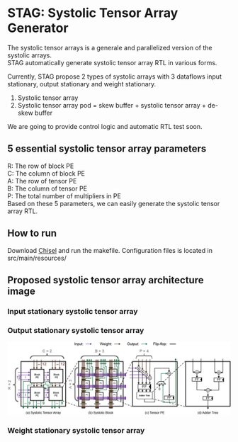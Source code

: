 STAG: Systolic Tensor Array Generator
=======================

The systolic tensor arrays is a generale and parallelized version of the systolic arrays.  
STAG automatically generate systolic tensor array RTL in various forms.  

Currently, STAG propose 2 types of systolic arrays with 3 dataflows input stationary, output stationary and weight stationary.  
1. Systolic tensor array  
2. Systolic tensor array pod = skew buffer + systolic tensor array + de-skew buffer  

We are going to provide control logic and automatic RTL test soon.  

## 5 essential systolic tensor array parameters 
R: The row of block PE  
C: The column of block PE  
A: The row of tensor PE  
B: The column of tensor PE  
P: The total number of multipliers in PE  
Based on these 5 parameters, we can easily generate the systolic tensor array RTL.  

## How to run
Download [Chisel](https://github.com/chipsalliance/chisel) and run the makefile.
Configuration files is located in src/main/resources/

## Proposed systolic tensor array architecture image
### Input stationary systolic tensor array 
### Output stationary systolic tensor array
![output stationary systolic tensor arrays](images/output_stationary_systolic_tensor_array.png)
### Weight stationary systolic tensor array